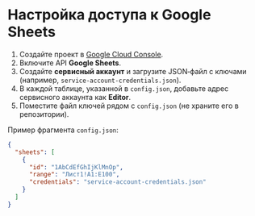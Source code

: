 # Настройка доступа к Google Sheets

1. Создайте проект в [Google Cloud Console](https://console.cloud.google.com/).
2. Включите API **Google Sheets**.
3. Создайте **сервисный аккаунт** и загрузите JSON‑файл с ключами
   (например, `service-account-credentials.json`).
4. В каждой таблице, указанной в `config.json`, добавьте адрес сервисного
   аккаунта как **Editor**.
5. Поместите файл ключей рядом с `config.json` (не храните его в репозитории).

Пример фрагмента `config.json`:
```json
{
  "sheets": [
    {
      "id": "1AbCdEfGhIjKlMnOp",
      "range": "Лист1!A1:E100",
      "credentials": "service-account-credentials.json"
    }
  ]
}
```
